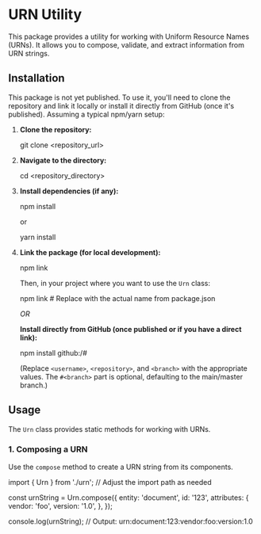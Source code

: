 # URN Utility

This package provides a utility for working with Uniform Resource Names (URNs). It allows you to compose, validate, and extract information from URN strings.

## Installation

This package is not yet published. To use it, you'll need to clone the repository and link it locally or install it directly from GitHub (once it's published). Assuming a typical npm/yarn setup:

1.  **Clone the repository:**

    
    git clone <repository_url>
    
2.  **Navigate to the directory:**

    
    cd <repository_directory>
    
3.  **Install dependencies (if any):**

    
    npm install
    
    or
    
    yarn install
    

4.  **Link the package (for local development):**

    
    npm link
    

    Then, in your project where you want to use the `Urn` class:

    
    npm link <package-name> # Replace <package-name> with the actual name from package.json
    

    *OR*

    **Install directly from GitHub (once published or if you have a direct link):**

    
    npm install github:<username>/<repository>#<branch>
    
    (Replace `<username>`, `<repository>`, and `<branch>` with the appropriate values.  The `#<branch>` part is optional, defaulting to the main/master branch.)

## Usage

The `Urn` class provides static methods for working with URNs.

### 1. Composing a URN

Use the `compose` method to create a URN string from its components.


import { Urn } from './urn'; // Adjust the import path as needed

const urnString = Urn.compose({
  entity: 'document',
  id: '123',
  attributes: {
    vendor: 'foo',
    version: '1.0',
  },
});

console.log(urnString); // Output: urn:document:123:vendor:foo:version:1.0

